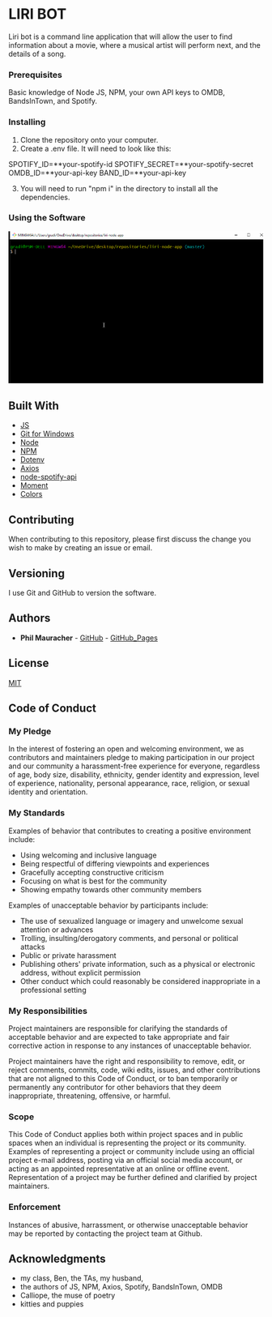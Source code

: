 # LIRI BOT

Liri bot is a command line application that will allow the user to find information about a movie, where a musical artist will perform next, and the details of a song.

### Prerequisites

Basic knowledge of Node JS, NPM, your own API keys to OMDB, BandsInTown, and Spotify.

### Installing

1.  Clone the repository onto your computer.
2.  Create a .env file. It will need to look like this:

SPOTIFY_ID=**your-spotify-id
SPOTIFY_SECRET=**your-spotify-secret
OMDB_ID=**your-api-key
BAND_ID=**your-api-key

3.  You will need to run "npm i" in the directory to install all the dependencies.

### Using the Software

![Instructions](https://github.com/gradientus/liri-node-app/blob/master/liri.gif)

## Built With

- [JS](https://developer.mozilla.org/en-US/docs/Web/JavaScript)
- [Git for Windows](https://gitforwindows.org/)
- [Node](https://nodejs.org/)
- [NPM](https://www.npmjs.com/)
- [Dotenv](https://www.npmjs.com/package/dotenv)
- [Axios](https://www.npmjs.com/package/axios)
- [node-spotify-api](https://www.npmjs.com/package/node-spotify-api)
- [Moment](https://www.npmjs.com/package/moment)
- [Colors](https://www.npmjs.com/package/colors)

## Contributing

When contributing to this repository, please first discuss the change you wish to make by creating an issue or email.

## Versioning

I use Git and GitHub to version the software.

## Authors

- **Phil Mauracher** - [GitHub](https://github.com/gradientus) - [GitHub_Pages](https://gradientus.github.io)

## License

[MIT](https://choosealicense.com/licenses/mit/)

## Code of Conduct

### My Pledge

In the interest of fostering an open and welcoming environment, we as
contributors and maintainers pledge to making participation in our project and
our community a harassment-free experience for everyone, regardless of age, body
size, disability, ethnicity, gender identity and expression, level of experience,
nationality, personal appearance, race, religion, or sexual identity and
orientation.

### My Standards

Examples of behavior that contributes to creating a positive environment
include:

- Using welcoming and inclusive language
- Being respectful of differing viewpoints and experiences
- Gracefully accepting constructive criticism
- Focusing on what is best for the community
- Showing empathy towards other community members

Examples of unacceptable behavior by participants include:

- The use of sexualized language or imagery and unwelcome sexual attention or
  advances
- Trolling, insulting/derogatory comments, and personal or political attacks
- Public or private harassment
- Publishing others' private information, such as a physical or electronic
  address, without explicit permission
- Other conduct which could reasonably be considered inappropriate in a
  professional setting

### My Responsibilities

Project maintainers are responsible for clarifying the standards of acceptable
behavior and are expected to take appropriate and fair corrective action in
response to any instances of unacceptable behavior.

Project maintainers have the right and responsibility to remove, edit, or
reject comments, commits, code, wiki edits, issues, and other contributions
that are not aligned to this Code of Conduct, or to ban temporarily or
permanently any contributor for other behaviors that they deem inappropriate,
threatening, offensive, or harmful.

### Scope

This Code of Conduct applies both within project spaces and in public spaces
when an individual is representing the project or its community. Examples of
representing a project or community include using an official project e-mail
address, posting via an official social media account, or acting as an appointed
representative at an online or offline event. Representation of a project may be
further defined and clarified by project maintainers.

### Enforcement

Instances of abusive, harrassment, or otherwise unacceptable behavior may be
reported by contacting the project team at Github.

## Acknowledgments

- my class, Ben, the TAs, my husband,
- the authors of JS, NPM, Axios, Spotify, BandsInTown, OMDB
- Calliope, the muse of poetry
- kitties and puppies
